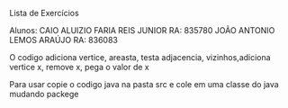 Lista de Exercícios

Alunos: 
CAIO ALUIZIO FARIA REIS JUNIOR   RA: 835780
JOÃO ANTONIO LEMOS ARAÚJO   RA: 836083



 O codigo adiciona vertice, areasta, testa adjacencia, vizinhos,adiciona vertice x, remove x, pega o valor de x

Para usar copie o codigo java na pasta src e cole em uma classe do java mudando packege 
